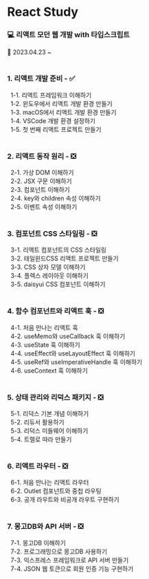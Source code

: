 # React Study

### 💻 리액트 모던 웹 개발 with 타입스크립트

📅 2023.04.23 ~  
<br/>

### 1. 리액트 개발 준비 - ✅

&nbsp;&nbsp;1-1. 리액트 프레임워크 이해하기  
&nbsp;&nbsp;1-2. 윈도우에서 리액트 개발 환경 만들기  
&nbsp;&nbsp;1-3. macOS에서 리액트 개발 환경 만들기  
&nbsp;&nbsp;1-4. VSCode 개발 환경 설정하기  
&nbsp;&nbsp;1-5. 첫 번째 리액트 프로젝트 만들기  
<br/>

### 2. 리액트 동작 원리 - ❎

&nbsp;&nbsp;2-1. 가상 DOM 이해하기  
&nbsp;&nbsp;2-2. JSX 구문 이해하기  
&nbsp;&nbsp;2-3. 컴포넌트 이해하기  
&nbsp;&nbsp;2-4. key와 children 속성 이해하기  
&nbsp;&nbsp;2-5. 이벤트 속성 이해하기  
<br/>

### 3. 컴포넌트 CSS 스타일링 - ❎

&nbsp;&nbsp;3-1. 리액트 컴포넌트의 CSS 스타일링  
&nbsp;&nbsp;3-2. 테일윈드CSS 리액트 프로젝트 만들기  
&nbsp;&nbsp;3-3. CSS 상자 모델 이해하기  
&nbsp;&nbsp;3-4. 플렉스 레이아웃 이해하기  
&nbsp;&nbsp;3-5. daisyui CSS 컴포넌트 이해하기  
<br/>

### 4. 함수 컴포넌트와 리액트 훅 - ❎

&nbsp;&nbsp;4-1. 처음 만나는 리액트 훅  
&nbsp;&nbsp;4-2. useMemo와 useCallback 훅 이해하기  
&nbsp;&nbsp;4-3. useState 훅 이해하기  
&nbsp;&nbsp;4-4. useEffect와 useLayoutEffect 훅 이해하기  
&nbsp;&nbsp;4-5. useRef와 useImperativeHandle 훅 이해하기  
&nbsp;&nbsp;4-6. useContext 훅 이해하기  
<br/>

### 5. 상태 관리와 리덕스 패키지 - ❎

&nbsp;&nbsp;5-1. 리덕스 기본 개념 이해하기  
&nbsp;&nbsp;5-2. 리듀서 활용하기  
&nbsp;&nbsp;5-3. 리덕스 미들웨어 이해하기  
&nbsp;&nbsp;5-4. 트렐로 따라 만들기  
<br/>

### 6. 리액트 라우터 - ❎

&nbsp;&nbsp;6-1. 처음 만나는 리액트 라우터  
&nbsp;&nbsp;6-2. Outlet 컴포넌트와 중첩 라우팅  
&nbsp;&nbsp;6-3. 공개 라우트와 비공개 라우트 구현하기  
<br/>

### 7. 몽고DB와 API 서버 - ❎

&nbsp;&nbsp;7-1. 몽고DB 이해하기  
&nbsp;&nbsp;7-2. 프로그래밍으로 몽고DB 사용하기  
&nbsp;&nbsp;7-3. 익스프레스 프레임워크로 API 서버 만들기  
&nbsp;&nbsp;7-4. JSON 웹 토큰으로 회원 인증 기능 구현하기
